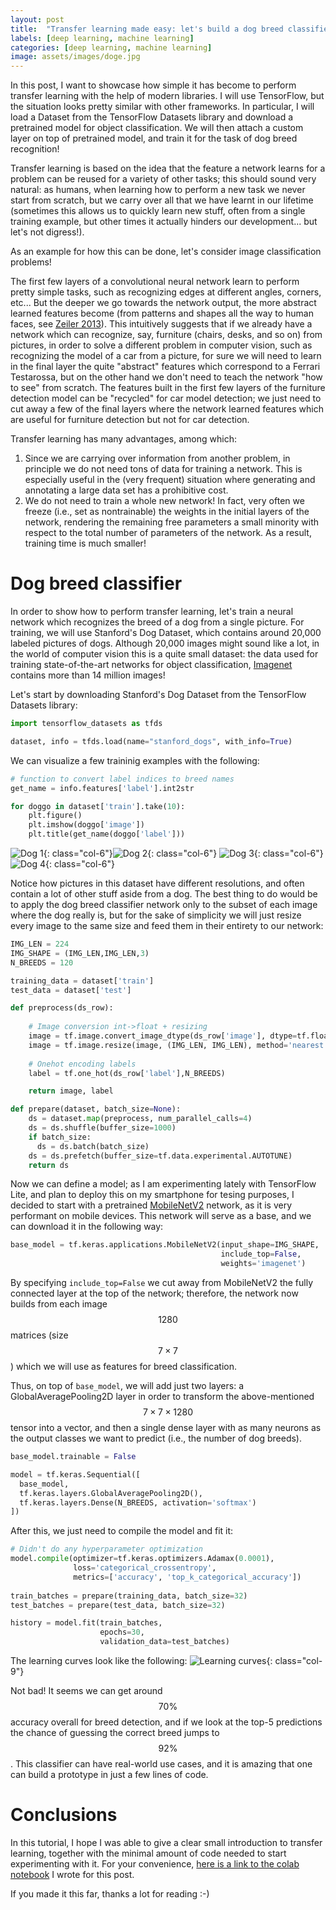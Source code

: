 ```yaml
---
layout: post
title:  "Transfer learning made easy: let's build a dog breed classifier!"
labels: [deep learning, machine learning]
categories: [deep learning, machine learning]
image: assets/images/doge.jpg
---
```


In this post, I want to showcase how simple it has become to perform transfer learning
with the help of modern libraries. I will use TensorFlow, but the situation looks pretty
similar with other frameworks. In particular, I will load a Dataset from the TensorFlow
Datasets library and download a pretrained model for object classification. 
We will then attach a custom layer on top of pretrained
model, and train it for the task of dog breed recognition!


Transfer learning is based on the idea that the feature a network learns for a problem
can be reused for a variety of other tasks;
this should sound very natural: as humans, when learning how to perform
a new task we never start from scratch, but we carry over all that we have learnt in
our lifetime (sometimes this allows us to quickly learn new stuff,
often from a single training example, but
other times it actually hinders our development... but let's not digress!).

As an example for how this can be done, let's consider image classification problems!

The first few layers of a convolutional neural network learn to perform pretty simple
tasks, such as recognizing edges at different angles, corners, etc... But the deeper we 
go towards the network output, the more abstract learned features become (from patterns 
and shapes all the way to human faces, see 
[Zeiler 2013](https://arxiv.org/abs/1311.2901)). This intuitively suggests that if we already have a 
network which can recognize, say, furniture (chairs, desks, and so on) from pictures, 
in order to solve a different problem in computer vision, such as recognizing the model
of a car from a picture, for sure we will need to learn in the final layer 
the quite "abstract" features which correspond to a Ferrari Testarossa, but on the other 
hand we don't need to teach the network "how to see" from scratch. 
The features built in the first few layers of the furniture detection model can be 
"recycled" for car model detection; we just need to cut away a few of the final layers 
where the network learned features which are useful for furniture detection but not for 
car detection.

Transfer learning has many advantages, among which:
  1. Since we are carrying over information from another problem, in principle we do not
     need tons of data for training a network. This is especially useful in the (very frequent)
	 situation where generating and annotating a large data set has a prohibitive cost. 
  2. We do not need to train a whole new network! In fact, very often we freeze (i.e., 
     set as nontrainable) the weights in the initial layers of the network, rendering the 
	 remaining free parameters a small minority with respect to the total number of parameters
	 of the network. As a result, training time is much smaller!

# Dog breed classifier

In order to show how to perform transfer learning, let's train a neural network which recognizes
the breed of a dog from a single picture. For training, we will use Stanford's Dog Dataset, 
which contains around 20,000 labeled pictures of dogs.
Although 20,000 images might sound like a lot, in the world of computer 
vision this is a quite small dataset: the data used for training state-of-the-art networks
for object classification, [Imagenet](http://www.image-net.org/)
contains more than 14 million images!

Let's start by downloading Stanford's Dog Dataset from the TensorFlow Datasets
library:
```python
import tensorflow_datasets as tfds

dataset, info = tfds.load(name="stanford_dogs", with_info=True)
```

We can visualize a few traininig examples with the following:
```python
# function to convert label indices to breed names 
get_name = info.features['label'].int2str

for doggo in dataset['train'].take(10):
    plt.figure()
    plt.imshow(doggo['image'])
    plt.title(get_name(doggo['label']))
```

![Dog 1](/assets/pics/dogs/1.svg){: class="col-6"}![Dog 2](/assets/pics/dogs/2.svg){: class="col-6"}
![Dog 3](/assets/pics/dogs/3.svg){: class="col-6"}![Dog 4](/assets/pics/dogs/4.svg){: class="col-6"}

Notice how pictures in this dataset have different resolutions, and often contain 
a lot of other stuff aside from a dog. The best thing to do would be to apply 
the dog breed classifier network only to the subset of each image where the dog really is,
but for the sake of simplicity we will just resize every image to the same size and
feed them in their entirety to our network:
```python
IMG_LEN = 224
IMG_SHAPE = (IMG_LEN,IMG_LEN,3)
N_BREEDS = 120

training_data = dataset['train']
test_data = dataset['test']

def preprocess(ds_row):
  
    # Image conversion int->float + resizing
    image = tf.image.convert_image_dtype(ds_row['image'], dtype=tf.float32)
    image = tf.image.resize(image, (IMG_LEN, IMG_LEN), method='nearest')
  
    # Onehot encoding labels
    label = tf.one_hot(ds_row['label'],N_BREEDS)

    return image, label

def prepare(dataset, batch_size=None):
    ds = dataset.map(preprocess, num_parallel_calls=4)
    ds = ds.shuffle(buffer_size=1000)
    if batch_size:
      ds = ds.batch(batch_size)
    ds = ds.prefetch(buffer_size=tf.data.experimental.AUTOTUNE)
    return ds
```

Now we can define a model; as I am experimenting lately with TensorFlow Lite, and plan to deploy
this on my smartphone for tesing purposes, I decided to start with a pretrained 
[MobileNetV2](https://ai.googleblog.com/2018/04/mobilenetv2-next-generation-of-on.html)
network, as it is very performant on mobile devices. This network will serve as a base, and we can 
download it in the following way:

```python
base_model = tf.keras.applications.MobileNetV2(input_shape=IMG_SHAPE,
                                               include_top=False,
                                               weights='imagenet')
```

By specifying `include_top=False`
we cut away from MobileNetV2 the fully connected layer at the top of the
network; therefore, the network now builds from each image $$1280$$ matrices
(size $$7 \times 7$$) which we will use as features for breed classification.

Thus, on top of `base_model`, we will add just two layers: a GlobalAveragePooling2D
layer in order to transform the above-mentioned $$7 \times 7 \times 1280$$ tensor 
into a vector, and then a single dense layer with as many neurons as the output classes 
we want to predict (i.e., the number of dog breeds).
```python
base_model.trainable = False

model = tf.keras.Sequential([
  base_model,
  tf.keras.layers.GlobalAveragePooling2D(),
  tf.keras.layers.Dense(N_BREEDS, activation='softmax')
])
```

After this, we just need to compile the model and fit it:
```python
# Didn't do any hyperparameter optimization
model.compile(optimizer=tf.keras.optimizers.Adamax(0.0001),
              loss='categorical_crossentropy',
              metrics=['accuracy', 'top_k_categorical_accuracy'])
			  
train_batches = prepare(training_data, batch_size=32)
test_batches = prepare(test_data, batch_size=32)

history = model.fit(train_batches,
                    epochs=30,
                    validation_data=test_batches)
```

The learning curves look like the following:
![Learning curves](/assets/pics/dogs/lc.svg){: class="col-9"}

Not bad! It seems we can get around $$70\%$$ accuracy overall for breed detection,
and if we look at the top-5 predictions the chance of guessing the 
correct breed jumps to $$92\%$$. This classifier can have real-world use cases,
and it is amazing that one can build a prototype in just a few lines of code.

# Conclusions

In this tutorial, I hope I was able to give a clear small introduction to transfer learning,
together with the minimal amount of code needed to start experimenting with it.
For your convenience, 
[here is a link to the colab notebook](https://colab.research.google.com/drive/1ijYmweG5WNHBKWwHvbAbA2ITjeklPrBq)
I wrote for this post.

If you made it this far, thanks a lot for reading :-)
